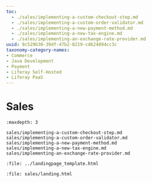 ```yaml
---
toc:
  - ./sales/implementing-a-custom-checkout-step.md
  - ./sales/implementing-a-custom-order-validator.md
  - ./sales/implementing-a-new-payment-method.md
  - ./sales/implementing-a-new-tax-engine.md
  - ./sales/implementing-an-exchange-rate-provider.md
uuid: 9c529b30-39df-47b2-8219-cd624894cc3c
taxonomy-category-names:
- Commerce
- Java Development
- Payment
- Liferay Self-Hosted
- Liferay PaaS
---
```

# Sales

```{toctree}
:maxdepth: 3

sales/implementing-a-custom-checkout-step.md
sales/implementing-a-custom-order-validator.md
sales/implementing-a-new-payment-method.md
sales/implementing-a-new-tax-engine.md
sales/implementing-an-exchange-rate-provider.md
```

```{raw} html
:file: ../landingpage_template.html
```

```{raw} html
:file: sales/landing.html
```

